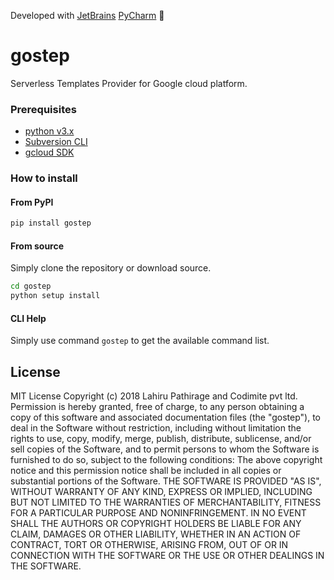 Developed with [JetBrains](https://www.jetbrains.com/?from=gostep) [PyCharm](https://www.jetbrains.com/?from=gostep) 💓

# gostep
Serverless Templates Provider for Google cloud platform.

### Prerequisites

* [python v3.x](https://www.python.org/downloads/)
* [Subversion CLI](https://subversion.apache.org/packages.html)
* [gcloud SDK](https://cloud.google.com/sdk)


### How to install

#### From PyPI
```bash
pip install gostep
```

#### From source
Simply clone the repository or download source.
```bash
cd gostep
python setup install
```

#### CLI Help
Simply use command `gostep` to get the available command list.

## License
MIT License
Copyright (c) 2018 Lahiru Pathirage and Codimite pvt ltd.
Permission is hereby granted, free of charge, to any person obtaining a copy
of this software and associated documentation files (the "gostep"), to deal
in the Software without restriction, including without limitation the rights
to use, copy, modify, merge, publish, distribute, sublicense, and/or sell
copies of the Software, and to permit persons to whom the Software is
furnished to do so, subject to the following conditions:
The above copyright notice and this permission notice shall be included in all
copies or substantial portions of the Software.
THE SOFTWARE IS PROVIDED "AS IS", WITHOUT WARRANTY OF ANY KIND, EXPRESS OR
IMPLIED, INCLUDING BUT NOT LIMITED TO THE WARRANTIES OF MERCHANTABILITY,
FITNESS FOR A PARTICULAR PURPOSE AND NONINFRINGEMENT. IN NO EVENT SHALL THE
AUTHORS OR COPYRIGHT HOLDERS BE LIABLE FOR ANY CLAIM, DAMAGES OR OTHER
LIABILITY, WHETHER IN AN ACTION OF CONTRACT, TORT OR OTHERWISE, ARISING FROM,
OUT OF OR IN CONNECTION WITH THE SOFTWARE OR THE USE OR OTHER DEALINGS IN THE
SOFTWARE.
